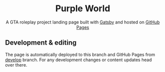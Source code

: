 <h1 align="center">
  Purple World
</h1>
<p align="center">
  A GTA roleplay project landing page built with <a href="https://www.gatsbyjs.org/" target="_blank">Gatsby</a> and hosted on <a href="https://pages.github.com/" target="_blank">GitHub Pages</a>
</p>


## Development & editing
The page is automatically deployed to this branch and GitHub Pages from [develop](https://github.com/purple-world/purple-world.github.io/tree/develop) branch. For any development changes or content updates head over there.


